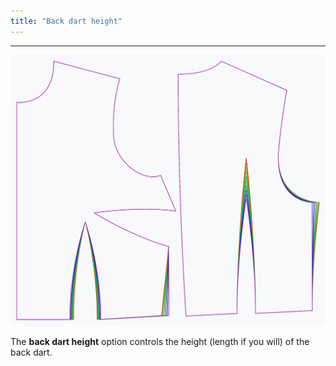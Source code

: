 ```yaml
---
title: "Back dart height"
---
```


***

![The effect of the back dart height option on the pattern](sample.png)

The **back dart height** option controls the height (length if you will) of the back dart.




